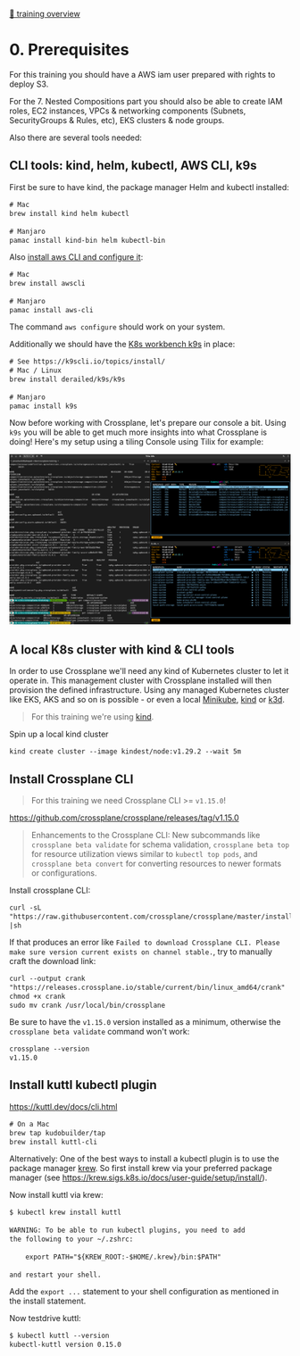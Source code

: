  [🔼 training overview](README.md)

# 0. Prerequisites

For this training you should have a AWS iam user prepared with rights to deploy S3.

For the 7. Nested Compositions part you should also be able to create IAM roles, EC2 instances, VPCs & networking components (Subnets, SecurityGroups & Rules, etc), EKS clusters & node groups.

Also there are several tools needed:

## CLI tools: kind, helm, kubectl, AWS CLI, k9s

First be sure to have kind, the package manager Helm and kubectl installed:

```shell
# Mac
brew install kind helm kubectl

# Manjaro
pamac install kind-bin helm kubectl-bin
```

Also [install aws CLI and configure it](https://docs.aws.amazon.com/cli/latest/userguide/getting-started-install.html):

```shell
# Mac
brew install awscli

# Manjaro
pamac install aws-cli 
```

The command `aws configure` should work on your system.

Additionally we should have the [K8s workbench k9s](https://k9scli.io/) in place:

```shell
# See https://k9scli.io/topics/install/
# Mac / Linux
brew install derailed/k9s/k9s

# Manjaro
pamac install k9s
```

Now before working with Crossplane, let's prepare our console a bit. Using `k9s` you will be able to get much more insights into what Crossplane is doing! Here's my setup using a tiling Console using Tilix for example:

![](docs/k8s-workbench-k9s-tiling-terminal.png)



## A local K8s cluster with kind & CLI tools

In order to use Crossplane we'll need any kind of Kubernetes cluster to let it operate in. This management cluster with Crossplane installed will then provision the defined infrastructure. Using any managed Kubernetes cluster like EKS, AKS and so on is possible - or even a local [Minikube](https://minikube.sigs.k8s.io/docs/start/), [kind](https://kind.sigs.k8s.io) or [k3d](https://k3d.io/).

> For this training we're using [kind](https://kind.sigs.k8s.io).

Spin up a local kind cluster

```shell
kind create cluster --image kindest/node:v1.29.2 --wait 5m
```



## Install Crossplane CLI

> For this training we need Crossplane CLI >= `v1.15.0`!

https://github.com/crossplane/crossplane/releases/tag/v1.15.0

> Enhancements to the Crossplane CLI: New subcommands like `crossplane beta validate` for schema validation, `crossplane beta top` for resource utilization views similar to `kubectl top pods`, and `crossplane beta convert` for converting resources to newer formats or configurations.

Install crossplane CLI:

```shell
curl -sL "https://raw.githubusercontent.com/crossplane/crossplane/master/install.sh" |sh
```

If that produces an error like `Failed to download Crossplane CLI. Please make sure version current exists on channel stable.`, try to manually craft the download link:

```shell
curl --output crank "https://releases.crossplane.io/stable/current/bin/linux_amd64/crank"
chmod +x crank
sudo mv crank /usr/local/bin/crossplane
```

Be sure to have the `v1.15.0` version installed as a minimum, otherwise the `crossplane beta validate` command won't work:

```shell
crossplane --version
v1.15.0
```



## Install kuttl kubectl plugin

https://kuttl.dev/docs/cli.html 

```shell
# On a Mac
brew tap kudobuilder/tap
brew install kuttl-cli
```

Alternatively: One of the best ways to install a kubectl plugin is to use the package manager [krew](https://github.com/kubernetes-sigs/krew). So first install krew via your preferred package manager (see https://krew.sigs.k8s.io/docs/user-guide/setup/install/).

Now install kuttl via krew:

```shell
$ kubectl krew install kuttl

WARNING: To be able to run kubectl plugins, you need to add
the following to your ~/.zshrc:

    export PATH="${KREW_ROOT:-$HOME/.krew}/bin:$PATH"

and restart your shell.
```

Add the `export ...` statement to your shell configuration as mentioned in the install statement.

Now testdrive kuttl:

```shell
$ kubectl kuttl --version
kubectl-kuttl version 0.15.0
```


